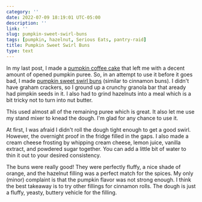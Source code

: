 ```yaml
---
category: ''
date: 2022-07-09 18:19:01 UTC-05:00
description: ''
link: ''
slug: pumpkin-sweet-swirl-buns
tags: [pumpkin, hazelnut, Serious Eats, pantry-raid]
title: Pumpkin Sweet Swirl Buns
type: text
---
```

In my last post, I made a [pumpkin coffee cake](link://slug/pumpkin-skillet-coffee-cake) that left me with a decent amount of opened pumpkin puree.
So, in an attempt to use it before it goes bad, I made [pumpkin sweet swirl buns](https://www.seriouseats.com/pumpkin-sweet-swirl-buns) (similar to cinnamon buns).
I didn't have graham crackers, so I ground up a crunchy granola bar that aready had pimpkin seeds in it.
I also had to grind hazelnuts into a meal which is a bit tricky not to turn into nut butter.

This used almost all of the remaining puree which is great. 
It also let me use my stand mixer to knead the dough.
I'm glad for any chance to use it.

At first, I was afraid I didn't roll the dough tight enough to get a good swirl.
However, the overnight proof in the fridge filled in the gaps.
I also made a cream cheese frosting by whipping cream cheese, lemon juice, vanilla extract, and powdered sugar together.
You can add a little bit of water to thin it out to your desired consistency.

The buns were really good!
They were perfectly fluffy, a nice shade of orange, and the hazelnut filling was a perfect match for the spices.
My only (minor) complaint is that the pumpkin flavor was not strong enough.
I think the best takeaway is to try other fillings for cinnamon rolls.
The dough is just a fluffy, yeasty, buttery vehicle for the filling.